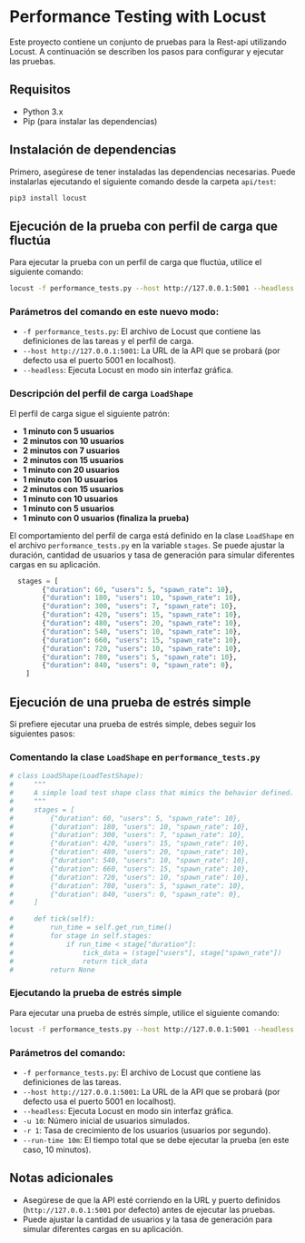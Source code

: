 # Performance Testing with Locust

Este proyecto contiene un conjunto de pruebas para la Rest-api utilizando Locust. A continuación se describen los pasos para configurar y ejecutar las pruebas.

## Requisitos

- Python 3.x
- Pip (para instalar las dependencias)

## Instalación de dependencias

Primero, asegúrese de tener instaladas las dependencias necesarias. Puede instalarlas ejecutando el siguiente comando desde la carpeta `api/test`:

```sh
pip3 install locust
```

## Ejecución de la prueba con perfil de carga que fluctúa

Para ejecutar la prueba con un perfil de carga que fluctúa, utilice el siguiente comando:

```sh
locust -f performance_tests.py --host http://127.0.0.1:5001 --headless
```
### Parámetros del comando en este nuevo modo:

- `-f performance_tests.py`: El archivo de Locust que contiene las definiciones de las tareas y el perfil de carga.
- `--host http://127.0.0.1:5001`: La URL de la API que se probará (por defecto usa el puerto 5001 en localhost).
- `--headless`: Ejecuta Locust en modo sin interfaz gráfica.


### Descripción del perfil de carga `LoadShape`

El perfil de carga sigue el siguiente patrón:

- **1 minuto con 5 usuarios**
- **2 minutos con 10 usuarios**
- **2 minutos con 7 usuarios**
- **2 minutos con 15 usuarios**
- **1 minuto con 20 usuarios**
- **1 minuto con 10 usuarios**
- **2 minutos con 15 usuarios**
- **1 minuto con 10 usuarios**
- **1 minuto con 5 usuarios**
- **1 minuto con 0 usuarios (finaliza la prueba)**

El comportamiento del perfil de carga está definido en la clase `LoadShape` en el archivo `performance_tests.py` en la variable `stages`. Se puede ajustar la duración, cantidad de usuarios y tasa de generación para simular diferentes cargas en su aplicación.

```python
  stages = [
        {"duration": 60, "users": 5, "spawn_rate": 10},  
        {"duration": 180, "users": 10, "spawn_rate": 10},  
        {"duration": 300, "users": 7, "spawn_rate": 10},  
        {"duration": 420, "users": 15, "spawn_rate": 10},  
        {"duration": 480, "users": 20, "spawn_rate": 10},  
        {"duration": 540, "users": 10, "spawn_rate": 10},  
        {"duration": 660, "users": 15, "spawn_rate": 10},  
        {"duration": 720, "users": 10, "spawn_rate": 10},  
        {"duration": 780, "users": 5, "spawn_rate": 10},  
        {"duration": 840, "users": 0, "spawn_rate": 0},    
    ] 

```

## Ejecución de una prueba de estrés simple

Si prefiere ejecutar una prueba de estrés simple, debes seguir los siguientes pasos:

### Comentando la clase `LoadShape` en `performance_tests.py`

```python
# class LoadShape(LoadTestShape):
#     """
#     A simple load test shape class that mimics the behavior defined.
#     """
#     stages = [
#         {"duration": 60, "users": 5, "spawn_rate": 10},
#         {"duration": 180, "users": 10, "spawn_rate": 10},
#         {"duration": 300, "users": 7, "spawn_rate": 10},
#         {"duration": 420, "users": 15, "spawn_rate": 10},
#         {"duration": 480, "users": 20, "spawn_rate": 10},
#         {"duration": 540, "users": 10, "spawn_rate": 10},
#         {"duration": 660, "users": 15, "spawn_rate": 10},
#         {"duration": 720, "users": 10, "spawn_rate": 10},
#         {"duration": 780, "users": 5, "spawn_rate": 10},
#         {"duration": 840, "users": 0, "spawn_rate": 0},
#     ]

#     def tick(self):
#         run_time = self.get_run_time()
#         for stage in self.stages:
#             if run_time < stage["duration"]:
#                 tick_data = (stage["users"], stage["spawn_rate"])
#                 return tick_data
#         return None
```

### Ejecutando la prueba de estrés simple
Para ejecutar una prueba de estrés simple, utilice el siguiente comando:

```sh
locust -f performance_tests.py --host http://127.0.0.1:5001 --headless -u 10 -r 1 --run-time 10m
```

### Parámetros del comando:

- `-f performance_tests.py`: El archivo de Locust que contiene las definiciones de las tareas.
- `--host http://127.0.0.1:5001`: La URL de la API que se probará (por defecto usa el puerto 5001 en localhost).
- `--headless`: Ejecuta Locust en modo sin interfaz gráfica.
- `-u 10`: Número inicial de usuarios simulados.
- `-r 1`: Tasa de crecimiento de los usuarios (usuarios por segundo).
- `--run-time 10m`: El tiempo total que se debe ejecutar la prueba (en este caso, 10 minutos).

## Notas adicionales

- Asegúrese de que la API esté corriendo en la URL y puerto definidos (`http://127.0.0.1:5001` por defecto) antes de ejecutar las pruebas.
- Puede ajustar la cantidad de usuarios y la tasa de generación para simular diferentes cargas en su aplicación.
